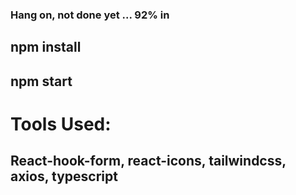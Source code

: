### Hang on, not done yet ... 92% in

## npm install

## npm start

# Tools Used:

## React-hook-form, react-icons, tailwindcss, axios, typescript
